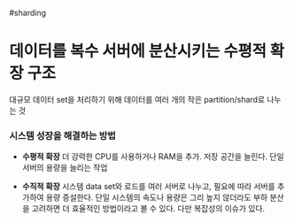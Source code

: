 #sharding
# 데이터를 복수 서버에 분산시키는 **수평적 확장** 구조
대규모 데이터 set을 처리하기 위해 데이터를 여러 개의 작은 partition/shard로 나누는 것

### 시스템 성장을 해결하는 방법

- **수평적 확장**
	더 강력한 CPU를 사용하거나 RAM을 추가. 저장 공간을 늘린다.
	단일 서버의 용량을 늘리는 작업
	
- **수직적 확장**
	 시스템 data set와 로드를 여러 서버로 나누고, 필요에 따라 서버를 추가하여 용량 증설한다.
	 단일 시스템의 속도나 용량은 그리 높지 않더라도 부하 분산을 고려하면 더 효율적인 방법이라고 볼 수 있다. 다만 복잡성의 이슈가 있다.